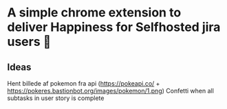 # A simple chrome extension to deliver Happiness for Selfhosted jira users  🎊

## Ideas

Hent billede af pokemon fra api (https://pokeapi.co/ + https://pokeres.bastionbot.org/images/pokemon/1.png)
	Confetti when all subtasks in user story is complete